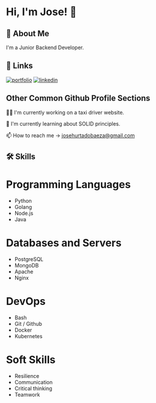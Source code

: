 # Hi, I'm Jose! 👋

## 🚀 About Me
I'm a Junior Backend Developer.

## 🔗 Links
[![portfolio](https://img.shields.io/badge/my_portfolio-000?style=for-the-badge&logo=ko-fi&logoColor=white)](https://josehurtadobaeza.super.site/)
[![linkedin](https://img.shields.io/badge/linkedin-0A66C2?style=for-the-badge&logo=linkedin&logoColor=white)](https://www.linkedin.com/in/jose-hurtado-baeza-5406b4223/)


## Other Common Github Profile Sections
👩‍💻 I'm currently working on a taxi driver website.

🧠 I'm currently learning about SOLID principles.

📫 How to reach me -> josehurtadobaeza@gmail.com

## 🛠 Skills
# Programming Languages
- Python
- Golang
- Node.js
- Java
# Databases and Servers
- PostgreSQL
- MongoDB
- Apache
- Nginx
# DevOps
- Bash
- Git / Github
- Docker
- Kubernetes
# Soft Skills
- Resilience
- Communication
- Critical thinking
- Teamwork
